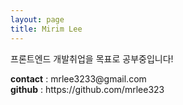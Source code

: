 ```yaml
---
layout: page
title: Mirim Lee
---
```


프론트엔드 개발취업을 목표로 공부중입니다!
<br/>

<p>
  <span style="font-weight: 700">contact</span> : mrlee3233@gmail.com<br/>
  <span style="font-weight: 700">github</span> :  https://github.com/mrlee323
</p>


